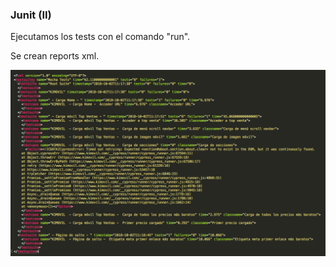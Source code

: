 ###  Junit (II)

Ejecutamos los tests con el comando "run".

Se crean reports xml.

![junit](media/junit.png) <!-- .element: style="height:350px;"--> 
